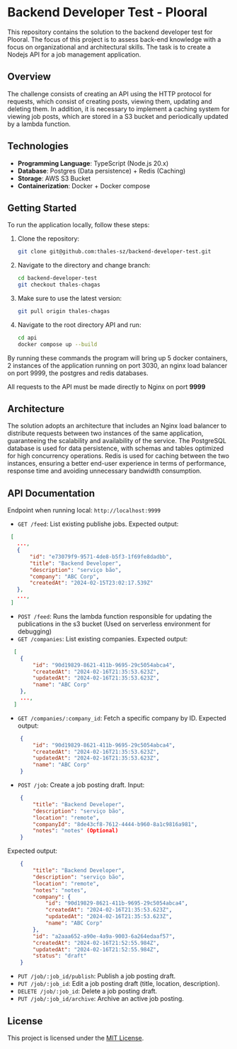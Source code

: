 # Backend Developer Test - Plooral

This repository contains the solution to the backend developer test for Plooral. The focus of this project is to assess back-end knowledge with a focus on organizational and architectural skills. The task is to create a Nodejs API for a job management application.

## Overview

The challenge consists of creating an API using the HTTP protocol for requests, which consist of creating posts, viewing them, updating and deleting them. In addition, it is necessary to implement a caching system for viewing job posts, which are stored in a S3 bucket and periodically updated by a lambda function.

## Technologies

- **Programming Language**: TypeScript (Node.js 20.x)
- **Database**: Postgres (Data persistence) + Redis (Caching)
- **Storage**: AWS S3 Bucket
- **Containerization**: Docker + Docker compose

## Getting Started

To run the application locally, follow these steps:

1. Clone the repository: 
    ```bash
    git clone git@github.com:thales-sz/backend-developer-test.git
    ```
2. Navigate to the directory and change branch:
    ```bash
    cd backend-developer-test
    git checkout thales-chagas
    ```
3. Make sure to use the latest version:
    ```bash
    git pull origin thales-chagas
    ```
4. Navigate to the root directory API and run:
   ```bash
   cd api
   docker compose up --build
    ```

By running these commands the program will bring up 5 docker containers, 2 instances of the application running on port 3030, an nginx load balancer on port 9999, the postgres and redis databases.

All requests to the API must be made directly to Nginx on port **9999**

## Architecture

The solution adopts an architecture that includes an Nginx load balancer to distribute requests between two instances of the same application, guaranteeing the scalability and availability of the service. The PostgreSQL database is used for data persistence, with schemas and tables optimized for high concurrency operations. Redis is used for caching between the two instances, ensuring a better end-user experience in terms of performance, response time and avoiding unnecessary bandwidth consumption.

## API Documentation

Endpoint when running local: `http://localhost:9999`

- `GET /feed`: List existing publishe jobs.
Expected output:
 ```json
  [
    ...,
    {
        "id": "e73079f9-9571-4de8-b5f3-1f69fe8dadbb",
        "title": "Backend Developer",
        "description": "serviço bão",
        "company": "ABC Corp",
        "createdAt": "2024-02-15T23:02:17.539Z"
    },
    ...,
  ]
 ```
- `POST /feed`: Runs the lambda function responsible for updating the publications in the s3 bucket (Used on serverless environment for debugging)
- `GET /companies`: List existing companies.
Expected output:
```json
  [
    {
        "id": "90d19829-8621-411b-9695-29c5054abca4",
        "createdAt": "2024-02-16T21:35:53.623Z",
        "updatedAt": "2024-02-16T21:35:53.623Z",
        "name": "ABC Corp"
    },
    ...,
  ]
 ```
- `GET /companies/:company_id`: Fetch a specific company by ID.
Expected output:
```json
    {
        "id": "90d19829-8621-411b-9695-29c5054abca4",
        "createdAt": "2024-02-16T21:35:53.623Z",
        "updatedAt": "2024-02-16T21:35:53.623Z",
        "name": "ABC Corp"
    }
 ```
- `POST /job`: Create a job posting draft.
Input:
```json
    {
        "title": "Backend Developer",
        "description": "serviço bão",
        "location": "remote",
        "companyId": "8de43cf8-7612-4444-b960-8a1c9816a981",
        "notes": "notes" (Optional)
    }
 ```
Expected output:
```json
    {
        "title": "Backend Developer",
        "description": "serviço bão",
        "location": "remote",
        "notes": "notes",
        "company": {
            "id": "90d19829-8621-411b-9695-29c5054abca4",
            "createdAt": "2024-02-16T21:35:53.623Z",
            "updatedAt": "2024-02-16T21:35:53.623Z",
            "name": "ABC Corp"
        },
        "id": "a2aaa652-a90e-4a9a-9003-6a264edaaf57",
        "createdAt": "2024-02-16T21:52:55.984Z",
        "updatedAt": "2024-02-16T21:52:55.984Z",
        "status": "draft"
    }
 ```
- `PUT /job/:job_id/publish`: Publish a job posting draft.
- `PUT /job/:job_id`: Edit a job posting draft (title, location, description).
- `DELETE /job/:job_id`: Delete a job posting draft.
- `PUT /job/:job_id/archive`: Archive an active job posting.

## License

This project is licensed under the [MIT License](LICENSE).
